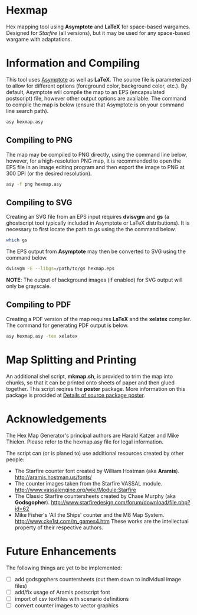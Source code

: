 # Hexmap
Hex mapping tool using **Asymptote** and **LaTeX** for space-based wargames. Designed for *Starfire* (all versions), but it may be used for any space-based wargame with adaptations.

# Information and Compiling
This tool uses [Asymptote](https://asymptote.sourceforge.io/) as well as **LaTeX**. The source file is parameterized to allow for different options (foreground color, background color, etc.). By default, Asymptote will compile the map to an EPS (encapsulated postscript) file, however other output options are available. The command to compile the map is below (ensure that Asymptote is on your command line search path).

```bash
asy hexmap.asy
```

## Compiling to PNG
The map may be compiled to PNG directly, using the command line below, however, for a high-resolution PNG map, it is recommended to open the EPS file in an image editing program and then export the image to PNG at 300 DPI (or the desired resolution).

```bash
asy -f png hexmap.asy
```

## Compiling to SVG
Creating an SVG file from an EPS input requires **dvisvgm** and **gs** (a ghostscript tool typically included in Asymptote or LaTeX distributions). It is necessary to first locate the path to *gs* using the the command below.

```bash
which gs
```

The EPS output from **Asymptote** may then be converted to SVG using the command below.

```bash
dvisvgm -E --libgs=/path/to/gs hexmap.eps
```

**NOTE**: The output of background images (if enabled) for SVG output will only be grayscale.

## Compiling to PDF
Creating a PDF version of the map requires **LaTeX** and the **xelatex** compiler. The command for generating PDF output is below.

```bash
asy hexmap.asy -tex xelatex
```

# Map Splitting and Printing
An additional shel script, **mkmap.sh**, is provided to trim the map into chunks, so that it can be printed onto sheets of paper and then glued together. This script reqires the **poster** package. More information on this package is procided at [Details of source package poster](https://packages.ubuntu.com/source/groovy/poster).

# Acknowledgements
The Hex Map Generator's principal authors are Harald Katzer and Mike Thielen. Please refer to the hexmap.asy file for legal information.

The script can (or is planed to) use additional resources created by other people:

- The Starfire counter font created by William Hostman (aka **Aramis**).
        http://aramis.hostman.us/fonts/
- The counter images taken from the Starfire VASSAL module.
        http://www.vassalengine.org/wiki/Module:Starfire
- The Classic Starfire countersheets created by Chase Murphy (aka **Godsgopher**).
        http://www.starfiredesign.com/forum/download/file.php?id=62
- Mike Fisher's 'All the Ships' counter and the M8 Map System.
        http://www.cke1st.com/m_games4.htm
These works are the intellectual property of their respective authors.

# Future Enhancements
The following things are yet to be implemented:

- [ ] add godsgophers countersheets (cut them down to individual image files)
- [ ] add/fix usage of Aramis postscript font
- [ ] import of csv textfiles with scenario definitions
- [ ] convert counter images to vector graphics